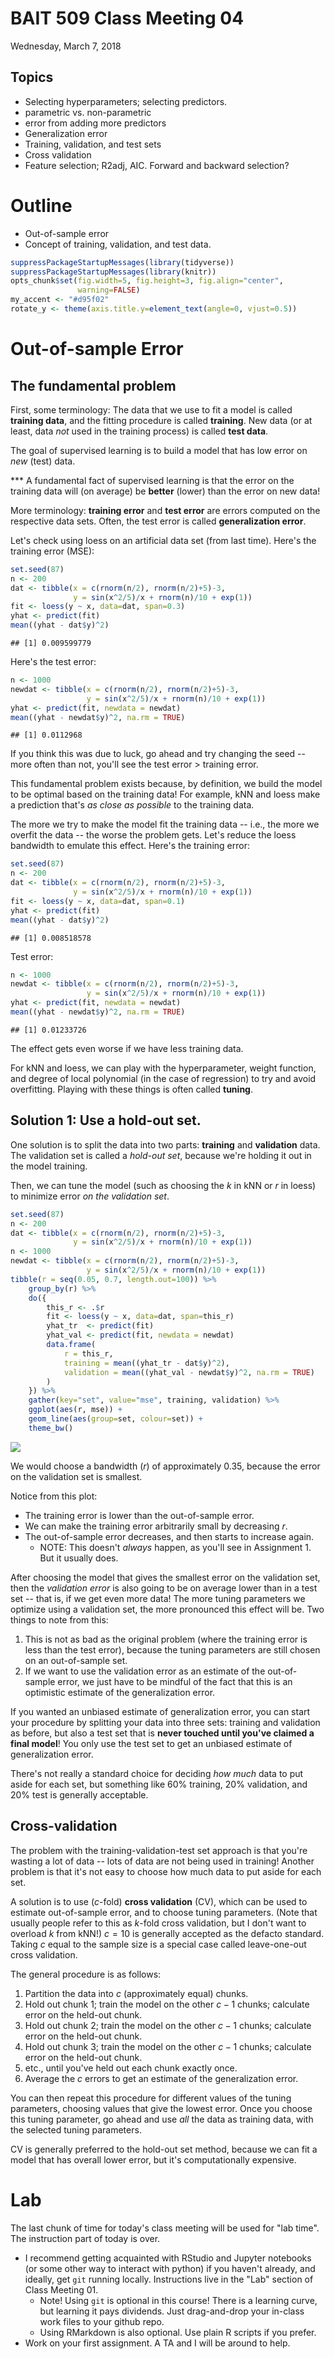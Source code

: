 # BAIT 509 Class Meeting 04
Wednesday, March 7, 2018  

## Topics

- Selecting hyperparameters; selecting predictors. 
- parametric vs. non-parametric
- error from adding more predictors
- Generalization error
- Training, validation, and test sets
- Cross validation
- Feature selection; R2adj, AIC. Forward and backward selection?

# Outline

- Out-of-sample error
- Concept of training, validation, and test data.


```r
suppressPackageStartupMessages(library(tidyverse))
suppressPackageStartupMessages(library(knitr))
opts_chunk$set(fig.width=5, fig.height=3, fig.align="center",
               warning=FALSE)
my_accent <- "#d95f02"
rotate_y <- theme(axis.title.y=element_text(angle=0, vjust=0.5))
```


# Out-of-sample Error

## The fundamental problem

First, some terminology: The data that we use to fit a model is called __training data__, and the fitting procedure is called __training__. New data (or at least, data _not_ used in the training process) is called __test data__.

The goal of supervised learning is to build a model that has low error on _new_ (test) data.

\*\*\* A fundamental fact of supervised learning is that the error on the training data will (on average) be __better__ (lower) than the error on new data!

More terminology: __training error__ and __test error__ are errors computed on the respective data sets. Often, the test error is called __generalization error__. 

Let's check using loess on an artificial data set (from last time). Here's the training error (MSE):


```r
set.seed(87)
n <- 200
dat <- tibble(x = c(rnorm(n/2), rnorm(n/2)+5)-3,
              y = sin(x^2/5)/x + rnorm(n)/10 + exp(1))
fit <- loess(y ~ x, data=dat, span=0.3)
yhat <- predict(fit)
mean((yhat - dat$y)^2)
```

```
## [1] 0.009599779
```

Here's the test error:


```r
n <- 1000
newdat <- tibble(x = c(rnorm(n/2), rnorm(n/2)+5)-3,
                 y = sin(x^2/5)/x + rnorm(n)/10 + exp(1))
yhat <- predict(fit, newdata = newdat)
mean((yhat - newdat$y)^2, na.rm = TRUE)
```

```
## [1] 0.0112968
```

If you think this was due to luck, go ahead and try changing the seed -- more often than not, you'll see the test error > training error. 

This fundamental problem exists because, by definition, we build the model to be optimal based on the training data! For example, kNN and loess make a prediction that's _as close as possible_ to the training data. 

The more we try to make the model fit the training data -- i.e., the more we overfit the data -- the worse the problem gets. Let's reduce the loess bandwidth to emulate this effect. Here's the training error:


```r
set.seed(87)
n <- 200
dat <- tibble(x = c(rnorm(n/2), rnorm(n/2)+5)-3,
              y = sin(x^2/5)/x + rnorm(n)/10 + exp(1))
fit <- loess(y ~ x, data=dat, span=0.1)
yhat <- predict(fit)
mean((yhat - dat$y)^2)
```

```
## [1] 0.008518578
```

Test error:


```r
n <- 1000
newdat <- tibble(x = c(rnorm(n/2), rnorm(n/2)+5)-3,
                 y = sin(x^2/5)/x + rnorm(n)/10 + exp(1))
yhat <- predict(fit, newdata = newdat)
mean((yhat - newdat$y)^2, na.rm = TRUE)
```

```
## [1] 0.01233726
```

The effect gets even worse if we have less training data. 

For kNN and loess, we can play with the hyperparameter, weight function, and degree of local polynomial (in the case of regression) to try and avoid overfitting. Playing with these things is often called __tuning__. 

## Solution 1: Use a hold-out set.

One solution is to split the data into two parts: __training__ and __validation__ data. The validation set is called a _hold-out set_, because we're holding it out in the model training. 

Then, we can tune the model (such as choosing the $k$ in kNN or $r$ in loess) to minimize error _on the validation set_.


```r
set.seed(87)
n <- 200
dat <- tibble(x = c(rnorm(n/2), rnorm(n/2)+5)-3,
              y = sin(x^2/5)/x + rnorm(n)/10 + exp(1))
n <- 1000
newdat <- tibble(x = c(rnorm(n/2), rnorm(n/2)+5)-3,
                 y = sin(x^2/5)/x + rnorm(n)/10 + exp(1))
tibble(r = seq(0.05, 0.7, length.out=100)) %>% 
    group_by(r) %>% 
    do({
        this_r <- .$r
        fit <- loess(y ~ x, data=dat, span=this_r)
        yhat_tr  <- predict(fit)
        yhat_val <- predict(fit, newdata = newdat)
        data.frame(
            r = this_r,
            training = mean((yhat_tr - dat$y)^2),
            validation = mean((yhat_val - newdat$y)^2, na.rm = TRUE)
        )
    }) %>% 
    gather(key="set", value="mse", training, validation) %>% 
    ggplot(aes(r, mse)) +
    geom_line(aes(group=set, colour=set)) +
    theme_bw()
```

<img src="cm04-selection_files/figure-html/unnamed-chunk-6-1.png" style="display: block; margin: auto;" />

We would choose a bandwidth ($r$) of approximately 0.35, because the error on the validation set is smallest. 

Notice from this plot:

- The training error is lower than the out-of-sample error.
- We can make the training error arbitrarily small by decreasing $r$. 
- The out-of-sample error decreases, and then starts to increase again.
    - NOTE: This doesn't _always_ happen, as you'll see in Assignment 1. But it usually does. 

After choosing the model that gives the smallest error on the validation set, then the _validation error_ is also going to be on average lower than in a test set -- that is, if we get even more data! The more tuning parameters we optimize using a validation set, the more pronounced this effect will be. Two things to note from this:

1. This is not as bad as the original problem (where the training error is less than the test error), because the tuning parameters are still chosen on an out-of-sample set.
2. If we want to use the validation error as an estimate of the out-of-sample error, we just have to be mindful of the fact that this is an optimistic estimate of the generalization error.

If you wanted an unbiased estimate of generalization error, you can start your procedure by splitting your data into three sets: training and validation as before, but also a test set that is __never touched until you've claimed a final model__! You only use the test set to get an unbiased estimate of generalization error. 

There's not really a standard choice for deciding _how much_ data to put aside for each set, but something like 60% training, 20% validation, and 20% test is generally acceptable.

## Cross-validation

The problem with the training-validation-test set approach is that you're wasting a lot of data -- lots of data are not being used in training! Another problem is that it's not easy to choose how much data to put aside for each set.

A solution is to use ($c$-fold) __cross validation__ (CV), which can be used to estimate out-of-sample error, and to choose tuning parameters. (Note that usually people refer to this as $k$-fold cross validation, but I don't want to overload $k$ from kNN!) $c=10$ is generally accepted as the defacto standard. Taking $c$ equal to the sample size is a special case called leave-one-out cross validation. 

The general procedure is as follows:

1. Partition the data into $c$ (approximately equal) chunks.
2. Hold out chunk 1; train the model on the other $c-1$ chunks; calculate error on the held-out chunk.
3. Hold out chunk 2; train the model on the other $c-1$ chunks; calculate error on the held-out chunk.
4. Hold out chunk 3; train the model on the other $c-1$ chunks; calculate error on the held-out chunk.
5. etc., until you've held out each chunk exactly once.
6. Average the $c$ errors to get an estimate of the generalization error.

You can then repeat this procedure for different values of the tuning parameters, choosing values that give the lowest error. Once you choose this tuning parameter, go ahead and use _all_ the data as training data, with the selected tuning parameters. 

CV is generally preferred to the hold-out set method, because we can fit a model that has overall lower error, but it's computationally expensive. 

# Lab

The last chunk of time for today's class meeting will be used for "lab time". The instruction part of today is over.

- I recommend getting acquainted with RStudio and Jupyter notebooks (or some other way to interact with python) if you haven't already, and ideally, get `git` running locally. Instructions live in the "Lab" section of Class Meeting 01.
    - Note! Using `git` is optional in this course! There is a learning curve, but learning it pays dividends. Just drag-and-drop your in-class work files to your github repo.
    - Using RMarkdown is also optional. Use plain R scripts if you prefer. 
- Work on your first assignment. A TA and I will be around to help.
